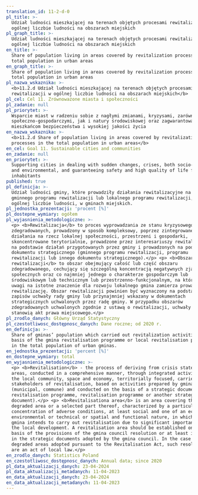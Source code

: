 ```yaml
---
translation_id: 11-2-d-0
pl_title: >-
  Udział ludności mieszkającej na terenach objętych procesami rewitalizacji w
  ogólnej liczbie ludności na obszarach miejskich
pl_graph_title: >-
  Udział ludności mieszkającej na terenach objętych procesami rewitalizacji w
  ogólnej liczbie ludności na obszarach miejskich
en_title: >-
  Share of population living in areas covered by revitalization processes in the
  total population in urban areas
en_graph_title: >-
  Share of population living in areas covered by revitalization processes in the
  total population in urban areas
pl_nazwa_wskaznika: >-
  <b>11.2.d Udział ludności mieszkającej na terenach objętych procesami
  rewitalizacji w ogólnej liczbie ludności na obszarach miejskich</b>
pl_cel: Cel 11. Zrównoważone miasta i społeczności
pl_zadanie: null
pl_priorytet: >-
  Wsparcie miast w radzeniu sobie z nagłymi zmianami, kryzysami, zarówno
  społeczno-gospodarczymi, jak i natury środowiskowej oraz zagwarantowanie
  mieszkańcom bezpieczeństwa i wysokiej jakości życia
en_nazwa_wskaznika: >-
  <b>11.2.d Share of population living in areas covered by revitalization
  processes in the total population in urban areas</b>
en_cel: Goal 11. Sustainable cities and communities
en_zadanie: null
en_priorytet: >-
  Supporting cities in dealing with sudden changes, crises, both socio-economic
  and environmental, and guaranteeing safety and high quality of life for
  inhabitants
published: true
pl_definicja: >-
  Udział ludności gminy, które prowadziły działania rewitalizacyjne na podstawie
  gminnego programu rewitalizacji lub lokalnego programu rewitalizacji, w
  ogólnej liczbie ludności, w gminach miejskich.
pl_jednostka_prezentacji: 'procent [%]'
pl_dostepne_wymiary: ogółem
pl_wyjasnienia_metodologiczne: >-
  <p> <b>Rewitalizacja</b> to proces wyprowadzania ze stanu kryzysowego obszarów
  zdegradowanych, prowadzony w sposób kompleksowy, poprzez zintegrowane
  działania na rzecz lokalnej społeczności, przestrzeni i gospodarki,
  skoncentrowane terytorialnie, prowadzone przez interesariuszy rewitalizacji,
  na podstawie działań przygotowanych przez gminy i prowadzonych na podstawie
  dokumentu strategicznego (gminnego programu rewitalizacji, programu
  rewitalizacji lub innego dokumentu strategicznego).</p> <p> <b>Obszar
  rewitalizacji</b> to obszar obejmujący całość lub część obszaru
  zdegradowanego, cechujący się szczególną koncentracją negatywnych zjawisk
  społecznych oraz co najmniej jednego o charakterze gospodarczym lub
  środowiskowym lub technicznym lub przestrzenno-funkcjonalnym, na którym z
  uwagi na istotne znaczenie dla rozwoju lokalnego gmina zamierza prowadzić
  rewitalizację. Obszar rewitalizacji powinien być wyznaczony na podstawie
  zapisów uchwały rady gminy lub przynajmniej wskazany w dokumentach
  strategicznych uchwalonych przez radę gminy. W przypadku obszarów
  zdegradowanych uchwalonych zgodnie z ustawą o rewitalizacji, uchwały takie
  stanowią akt prawa miejscowego.</p>
pl_zrodlo_danych: Główny Urząd Statystyczny
pl_czestotliwosc_dostępnosc_danych: Dane roczne; od 2020 r.
en_definicja: >-
  Share of gminas’ population which carried out revitalization activities on the
  basis of the gmina revitalisation programme or local revitalisation programme
  in the total population of urban gminas.
en_jednostka_prezentacji: 'percent [%]'
en_dostepne_wymiary: total
en_wyjasnienia_metodologiczne: >-
  <p> <b>Revitalisation</b> - the process of deriving from crisis state degraded
  areas, conducted in a comprehensive manner, through integrated activities for
  the local community, space and economy, territorially focused, carried out by
  stakeholders of revitalisation, based on activities prepared by gminas
  (municipal, commune) and conducted on the basis of a strategic document (gmina
  revitalisation programme, revitalisation programme or another strategic
  document).</p> <p> <b>Revitalisationa area</b> is an area covering the entire
  degraded area or a selected part thereof, characterized by a particular
  concentration of adverse conditions, at least social and one of an economic or
  environmental or technical or spatial and functional nature, in which the
  gmina intends to carry out revitalisation due to significant importance for
  the local development. A revitalisation area should be established on the
  basis of the provisions of the gmina council resolution or at least indicated
  in the strategic documents adopted by the gmina council. In the case of
  degraded areas adopted pursuant to the Revitalisation Act, such resolutions
  are an act of local law.</p>
en_zrodlo_danych: Statistics Poland
en_czestotliwosc_dostępnosc_danych: Annual data; since 2020
pl_data_aktualizacji_danych: 23-04-2024
pl_data_aktualizacji_metadanych: 11-04-2023
en_data_aktualizacji_danych: 23-04-2024
en_data_aktualizacji_metadanych: 11-04-2023
---
```

